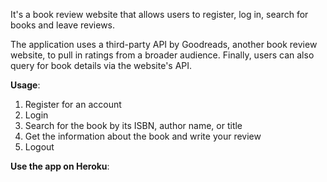 It's a book review website that allows users to register, log in, search for books and leave reviews. 

The application uses a third-party API by Goodreads, another book review website, to pull in ratings from a broader audience. Finally, users can also query for book details via the website's API. 

**Usage**:
1. Register for an account
2. Login
3. Search for the book by its ISBN, author name, or title
4. Get the information about the book and write your review
5. Logout

**Use the app on Heroku**:

	 
	
